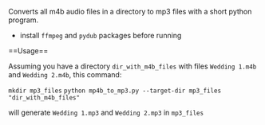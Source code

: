 Converts all m4b audio files in a directory to mp3 files with a short python program.

* install `ffmpeg` and `pydub` packages before running

==Usage==

Assuming you have a directory `dir_with_m4b_files` with files `Wedding 1.m4b` and `Wedding 2.m4b`, this command:

`mkdir mp3_files`
`python mp4b_to_mp3.py --target-dir mp3_files "dir_with_m4b_files"`

will generate  `Wedding 1.mp3` and `Wedding 2.mp3` in `mp3_files`
